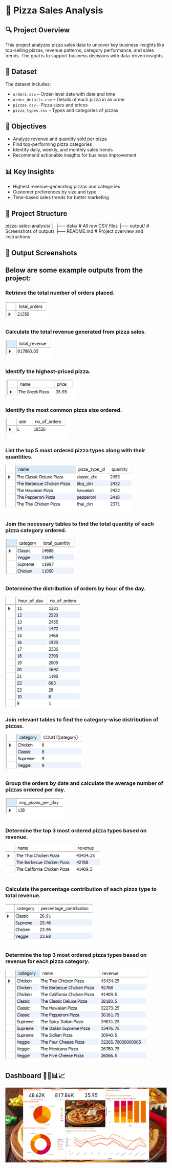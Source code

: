 # 🍕 Pizza Sales Analysis

## 🔍 Project Overview
This project analyzes pizza sales data to uncover key business insights like top-selling pizzas, revenue patterns, category performance, and sales trends. The goal is to support business decisions with data-driven insights.

## 📁 Dataset
The dataset includes:
- `orders.csv` – Order-level data with date and time
- `order_details.csv` – Details of each pizza in an order
- `pizzas.csv` – Pizza sizes and prices
- `pizza_types.csv` – Types and categories of pizzas

## 🎯 Objectives
- Analyze revenue and quantity sold per pizza
- Find top-performing pizza categories
- Identify daily, weekly, and monthly sales trends
- Recommend actionable insights for business improvement


## 📊 Key Insights
- Highest revenue-generating pizzas and categories
- Customer preferences by size and type
- Time-based sales trends for better marketing

## 📂 Project Structure

pizza-sales-analysis/
│
├── data/ # All raw CSV files
├── output/ # Screenshots of outputs
├── README.md # Project overview and instructions

## 📸 Output Screenshots
## Below are some example outputs from the project:

### Retrieve the total number of orders placed.
![Retrieve the total number of orders placed.](outputs/1.png)
### Calculate the total revenue generated from pizza sales.
![Calculate the total revenue generated from pizza sales.](outputs/2.png)
### Identify the highest-priced pizza.
![Identify the highest-priced pizza.](outputs/3.png)
### Identify the most common pizza size ordered.
![Identify the most common pizza size ordered.](outputs/4.png)
### List the top 5 most ordered pizza types along with their quantities.
![List the top 5 most ordered pizza types along with their quantities.](outputs/5.png)
### Join the necessary tables to find the total quantity of each pizza category ordered.
![Join the necessary tables to find the total quantity of each pizza category ordered.](outputs/6.png)
### Determine the distribution of orders by hour of the day.
![Determine the distribution of orders by hour of the day.](outputs/7.png)
### Join relevant tables to find the category-wise distribution of pizzas.
![Join relevant tables to find the category-wise distribution of pizzas.](outputs/8.png)
### Group the orders by date and calculate the average number of pizzas ordered per day.
![Group the orders by date and calculate the average number of pizzas ordered per day.](outputs/9.png)
### Determine the top 3 most ordered pizza types based on revenue.
![Determine the top 3 most ordered pizza types based on revenue.](outputs/10.png)
### Calculate the percentage contribution of each pizza type to total revenue.
![Calculate the percentage contribution of each pizza type to total revenue.](outputs/11.png)
### Determine the top 3 most ordered pizza types based on revenue for each pizza category.
![Determine the top 3 most ordered pizza types based on revenue for each pizza category.](outputs/13.png)

## Dashboard 🍕🍔📊📈
![Dashboard Image](outputs/dashboard.png)



